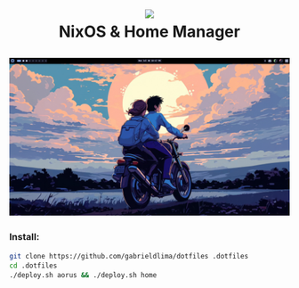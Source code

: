 <h1 align="center">
 <img src="https://user-images.githubusercontent.com/45159366/128645103-795eebbd-f853-47cc-8087-916dfd98347b.png">
  <br />
   NixOS & Home Manager
</h1>

![img](screenshots/screen03.png)
---

### Install:
```bash
git clone https://github.com/gabrieldlima/dotfiles .dotfiles
cd .dotfiles
./deploy.sh aorus && ./deploy.sh home
```
